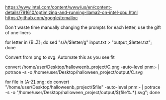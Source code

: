 https://www.intel.com/content/www/us/en/content-details/791610/optimizing-and-running-llama2-on-intel-cpu.html
https://github.com/google/tcmalloc


Don't waste time manually changing the prompts for each letter, use the gift of one liners

for letter in {B..Z}; do sed "s/A/$letter/g" input.txt > "output_$letter.txt"; done

Convert from png to svg. Automate this as you see fit

convert /home/user/Desktop/halloweenb_project/C.png -auto-level pnm:- | potrace -s -o /home/user/Desktop/halloween_project/output/C.svg


for file in [A-Z].png; do convert "/home/user/Desktop/halloweenb_project/$file" -auto-level pnm:- | potrace -s -o "/home/user/Desktop/halloween_project/output/${file%.*}.svg"; done
